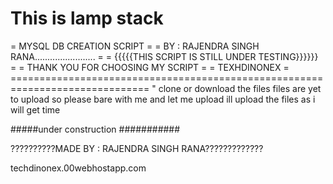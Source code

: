 This is lamp stack
==============================================================================
=             MYSQL DB CREATION SCRIPT                                       =
=       BY : RAJENDRA SINGH RANA........................                     =
=                       {{{{{THIS SCRIPT IS STILL UNDER TESTING}}}}}}        =
=      THANK YOU FOR CHOOSING MY SCRIPT                                      =
=                                             TEXHDINONEX                    =
============================================================================== "
clone or download the files
files are yet to upload
so please bare with me
and  let me upload ill upload the files as i will get time




#####under construction ###########

??????????MADE BY : RAJENDRA SINGH RANA?????????????

techdinonex.00webhostapp.com

